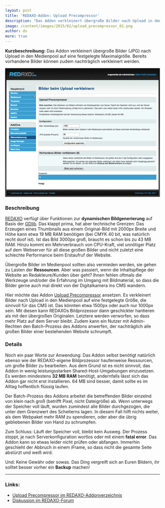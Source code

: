 ```yaml
---
layout: post
title: 'REDAXO-Addon: Upload Precompressor'
description: "Das Addon verkleinert übergroße Bilder nach Upload in den Medienpool. Bereits vorhandene Bilder können nachträglich verkleinert werden."
image: /content/images/2015/02/upload_precompressor_01.png
author: ds
more: true
---
```



**Kurzbeschreibung:** Das Addon verkleinert übergroße Bilder (JPG) nach Upload in den Medienpool auf eine festgelegte Maximalgröße. Bereits vorhandene Bilder können zudem nachträglich verkleinert werden.

![Upload Precompressor](/content/images/2015/02/upload_precompressor_01.png)

### Beschreibung

[REDAXO](http://www.redaxo.org) verfügt über Funktionen zur **dynamischen Bildgenerierung** auf Basis der [GDlib](http://de.wikipedia.org/wiki/GD_Library). Das klappt prima, hat aber technische Grenzen: Das Erzeugen eines Thumbnails aus einem Original-Bild mit 2000px Breite und Höhe kann etwa 19 MB RAM benötigen (bei CMYK 40 bit, was natürlich recht doof ist). Ist das Bild 3000px groß, braucht es schon bis zu 43 MB RAM. Hinzu kommt ein Mehrverbrauch von CPU-Kraft, viel unnötiger Platz auf dem Webserver für all diese großen Bilder und nicht zuletzt eine schlechte Performance beim Erstaufruf der Website.

Übergroße Bilder im Medienpool sollten also vermieden werden, sie gehen zu Lasten der **Ressourcen**. Aber was passiert, wenn die Inhaltspflege der Website an Redakteure/Kunden über geht? Ihnen fehlen oftmals die Werkzeuge und/oder die Erfahrung im Umgang mit Bildmaterial, so dass die Bilder gerne auch mal direkt von der Digitalkamera ins CMS wandern.

Hier möchte das Addon [Upload Precompressor](http://www.redaxo.org/de/download/addons/?addon_id=839) ansetzen. Es verkleinert Bilder nach Upload in den Medienpool auf eine festgelegte Größe, die sinnvoll für das CMS ist. Das könnten etwa 1500px oder auch nur 1000px sein. Mit diesen kann REDAXOs Bildprozessor dann geschickter hantieren als mit den übergroßen Originalen. Letztere werden verworfen, so dass mehr Platz auf dem Server bleibt. Zudem kann ein Nutzer mit Admin-Rechten den Batch-Prozess des Addons anwerfen, der nachträglich alle großen Bilder einer bestehenden Website schrumpft.

### Details

Noch ein paar Worte zur Anwendung: Das Addon selbst benötigt natürlich ebenso wie der REDAXO-eigene Bildprozessor haufenweise Ressourcen, um große Bilder zu bearbeiten. Aus dem Grund ist es nicht sinnvoll, das Addon in wenig leistungsstarken Shared-Host-Umgebungen einzusetzen. Es werden mindestens **32 MB RAM** benötigt, andernfalls lässt sich das Addon gar nicht erst installieren. 64 MB sind besser, damit sollte es im Alltag hoffentlich flüssig laufen.

Der Batch-Prozess des Addons arbeitet die betreffenden Bilder einzelnd von klein nach groß (betrifft Pixel, nicht Dateigröße) ab. Wenn unterwegs der Speicher voll läuft, wurden zumindest alle Bilder durchgezogen, die unter dem Grenzwert des Scheiterns lagen. In diesem Fall hilft nichts weiter, als dem Webpaket mehr RAM zu spendieren, oder aber die übrig gebliebenen Bilder von Hand zu schrumpfen.

Zum Schluss: Läuft der Speicher voll, bleibt kein Ausweg. Der Prozess stoppt, je nach Serverkonfiguration wortlos oder mit einem **fatal error**. Das Addon kann so etwas leider nicht prüfen oder abfangen. Immerhin geschieht der Abbruch in einem iFrame, so dass nicht die gesamte Seite abstürzt und weiß wird.

Und: Keine Gewähr oder sowas. Das Ding vergreift sich an Euren Bildern, ihr solltet besser vorher ein **Backup** machen!

---

### Links:

- [Upload Precompressor im REDAXO-Addonverzeichnis](http://www.redaxo.org/de/download/addons/?addon_id=839)
- [Diskussion im REDAXO-Forum](http://www.redaxo.org/de/forum/addons-f30/upload-precompressor-t16257.html)
